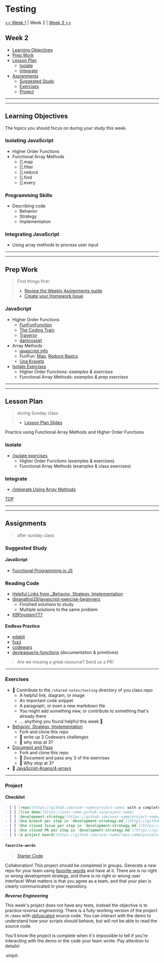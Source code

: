 # Testing

[<< Week 1](../week-1/README.md) | Week 2 | [Week 3 >>](../week-3/README.md)

## Week 2

- [Learning Objectives](#learning-objectives)
- [Prep Work](#prep-work)
- [Lesson Plan](#lesson-plan)
  - [Isolate](#isolate)
  - [Integrate](#integrate)
- [Assignments](#assignments)
  - [Suggested Study](#suggested-study)
  - [Exercises](#exercises)
  - [Project](#project)

---
---

## Learning Objectives

The topics you should focus on during your study this week.

### Isolating JavaScript

- Higher Order Functions
- Functional Array Methods
  - [].map
  - [].filter
  - [].reduce
  - [].find
  - [].every

### Programming Skills

- Describing code
  - Behavior
  - Strategy
  - Implementation

### Integrating JavaScript

- Using array methods to process user input

---
---

## Prep Work

> First things first:
> - [Review the Weekly Assignments guide](https://home.hackyourfuture.be/students/weekly-assignments)
> - [Create your Homework Issue](https://home.hackyourfuture.be/students/homework-submission#homework-issues)

### JavaScript

- Higher Order Functions
  - [FunFunFunction](https://medium.com/humans-create-software/a-dirt-simple-introduction-to-higher-order-functions-in-javascript-b33bf9e19056)
  - [The Coding Train](https://www.youtube.com/watch?v=H4awPsyugS0)
  - [Traversy](https://www.youtube.com/watch?v=rRgD1yVwIvE)
  - [damcosset](https://dev.to/damcosset/higher-order-functions-in-javascript-4j8b)
- Array Methods
  - [javascript.info](https://javascript.info/array-methods)
  - FunFun: [Map](https://www.youtube.com/watch?v=bCqtb-Z5YGQ&list=PL0zVEGEvSaeEd9hlmCXrk5yUyqUag-n84&index=2), [Reduce Basics](https://www.youtube.com/watch?v=Wl98eZpkp-c&list=PL0zVEGEvSaeEd9hlmCXrk5yUyqUag-n84&index=3)
  - [Una Kravets](https://css-tricks.com/an-illustrated-and-musical-guide-to-map-reduce-and-filter-array-methods/)
- [Isolate Exercises](../isolate/index.html)
  - Higher Order Functions: _examples & exercises_
  - Functional Array Methods: _examples & prep exercises_

---
---

## Lesson Plan

> during Sunday class
> - [Lesson Plan Slides](./week-1/index.html)

Practice using Functional Array Methods and Higher Order Functions

### Isolate

- [/isolate exercises](../isolate/index.html)
  - Higher Order Functions (examples & exercises)
  - Functional Array Methods (examples & class exercises)

### Integrate

- [/integrate Using Array Methods](../integrate/index.html)

[TOP](#testing)

---
---

## Assignments

> after sunday class

### Suggested Study

#### JavaScript

- [Functional Programming in JS](https://www.youtube.com/playlist?list=PL0zVEGEvSaeEd9hlmCXrk5yUyqUag-n84)

### Reading Code

- [Helpful Links from _Behavior, Strategy, Implementation](https://github.com/HackYourFutureBelgium/behavior-strategy-implementation#helpful-links)
- [dinanathsj29/javascript-exercise-beginners](https://github.com/dinanathsj29/javascript-exercise-beginners)
  - Finished solutions to study
  - Multiple solutions to the same problem
- [KBPsystem777](https://github.com/KBPsystem777/JSexercises)

#### Endless Practice

- [edabit](https://edabit.com/)
- [fuzz](https://hackyourfuture.be/fuzz)
- [codewars](https://www.codewars.com/)
- [devleague/js-functions](https://github.com/devleague/js-functions/) (documentation & primitives)

> Are we missing a great resource? Send us a PR!

---

### Exercises

- :egg: Contribute to the `/shared-notes/testing` directory of you class repo
  - A helpful link, diagram, or image
  - An important code snippet
  - A paragraph, or even a new markdown file
  - You might add something new, or contribute to something that's already there
  - ... anything you found helpful this week :rocket:
- [Behavior, Strategy, Implementation](https://github.com/HackYourFutureBelgium/behavior-strategy-implementation)
  - Fork and clone this repo
  - :egg: write up 3 Codewars challenges
  - :hatching_chick: why stop at 3?
- [Document and Pass](https://github.com/HackYourFutureBelgium/document-and-pass/)
  - Fork and clone this repo
  - :egg: Document and pass any 3 of the exercises
  - :hatching_chick: Why stop at 3?
- :hatched_chick: [JavaScript-Koans/4-arrays](https://github.com/hackyourfuturebelgium/JavaScript-Koans/tree/master/src/4-arrays)


---

### Project

#### Checklist

```md
- [ ] [repo](https://github.com/user-name/project-name) with a complete README
- [ ] [live demo](https://user-name.github.io/project-name)
- [ ] [development-strategy](https://github.com/user-name/project-name/tree/master/development-strategy.md)
- [ ] [One branch per step in `development-strategy.md`](https://github.com/user-name/repo-name/network)
- [ ] [One closed Issue per step in `development-strategy.md`](https://github.com/user-name/repo-name/issues?q=is%3Aissue+is%3Aclosed)
- [ ] [One closed PR per step in `development-strategy.md`](https://github.com/user-name/repo-name/pulls?q=is%3Apr+is%3Aclosed)
- [ ] [A project board](https://github.com/user-name/repo-name/projects/X) with all issues moved to "Done"
```

#### `favorite-words`

> [Starter Code](https://home.hackyourfuture.be/students/weekly-assignments#projects)

Collaboration!  This project should be completed in groups.  Generate a new repo for your team using [favorite-words](https://github.com/HackYourFutureBelgium/favorite-words) and have at it.  There are is no right or wrong development strategy, and there is no right or wrong user interface!  What matters is that you agree as a team, and that your plan is clearly communicated in your repository.

_**Reverse Engineering**_

This week's project does not have any tests, instead the objective is to practice _reverse engineering_.  There is a fully-working version of the project in `/demo` with  [obfuscated](https://en.wikipedia.org/wiki/Obfuscation_(software)) source code.  You can interact with the demo to understand how your scripts should behave, but will not be able to read the source code.

You'll know the project is complete when it's impossible to tell if you're interacting with the demo or the code your team wrote.  Pay attention to details!

:shipit:

